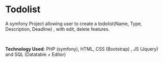 Todolist
========
A symfony Project allowing user to create a todolist(Name, Type, Description, Deadline) , with edit, delete features.

<br>

<b>Technology Used:</b> PHP (symfony), HTML, CSS (Bootstrap) , JS (Jquery) and SQL (Datatable + Editor)

